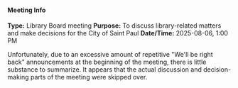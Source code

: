 #### Meeting Info
**Type:** Library Board meeting
**Purpose:** To discuss library-related matters and make decisions for the City of Saint Paul
**Date/Time:** 2025-08-06, 1:00 PM

Unfortunately, due to an excessive amount of repetitive "We'll be right back" announcements at the beginning of the meeting, there is little substance to summarize. It appears that the actual discussion and decision-making parts of the meeting were skipped over.


